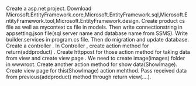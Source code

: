 Create a asp.net project.
Download Microsoft.EntityFramework.core,Microsoft.EntityFramework.sql,Microsoft.EntityFramework.tool,Microsoft.EntityFramework.design.
Create product cs file as well as mycontext cs file in models.
Then write connectionstring in appsetting.json file(sql server name and database name from SSMS).
Write builder.services in program.cs file.
Then do migration and update database.
Create a controller .
In Controller , create action method for return(addproduct) .
Create httppost for those action method for taking data from view and create view page .
We need to create image(images) folder in wwwroot.
Create another action method for show data(ShowImage).
Create view page for this(ShowImage) action mehthod.
Pass received data from previous(addproduct) method through return view(....).
